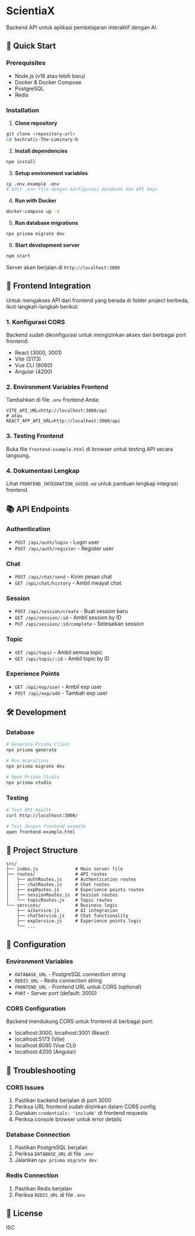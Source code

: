 # ScientiaX

Backend API untuk aplikasi pembelajaran interaktif dengan AI.

## 🚀 Quick Start

### Prerequisites
- Node.js (v16 atau lebih baru)
- Docker & Docker Compose
- PostgreSQL
- Redis

### Installation

1. **Clone repository**
```bash
git clone <repository-url>
cd Sochratic-The-Luminary-b
```

2. **Install dependencies**
```bash
npm install
```

3. **Setup environment variables**
```bash
cp .env.example .env
# Edit .env file dengan konfigurasi database dan API keys
```

4. **Run with Docker**
```bash
docker-compose up -d
```

5. **Run database migrations**
```bash
npx prisma migrate dev
```

6. **Start development server**
```bash
npm start
```

Server akan berjalan di `http://localhost:3000`

## 🔗 Frontend Integration

Untuk mengakses API dari frontend yang berada di folder project berbeda, ikuti langkah-langkah berikut:

### 1. Konfigurasi CORS
Backend sudah dikonfigurasi untuk mengizinkan akses dari berbagai port frontend:
- React (3000, 3001)
- Vite (5173)
- Vue CLI (8080)
- Angular (4200)

### 2. Environment Variables Frontend
Tambahkan di file `.env` frontend Anda:
```env
VITE_API_URL=http://localhost:3000/api
# atau
REACT_APP_API_URL=http://localhost:3000/api
```

### 3. Testing Frontend
Buka file `frontend-example.html` di browser untuk testing API secara langsung.

### 4. Dokumentasi Lengkap
Lihat `FRONTEND_INTEGRATION_GUIDE.md` untuk panduan lengkap integrasi frontend.

## 📚 API Endpoints

### Authentication
- `POST /api/auth/login` - Login user
- `POST /api/auth/register` - Register user

### Chat
- `POST /api/chat/send` - Kirim pesan chat
- `GET /api/chat/history` - Ambil riwayat chat

### Session
- `POST /api/session/create` - Buat session baru
- `GET /api/session/:id` - Ambil session by ID
- `PUT /api/session/:id/complete` - Selesaikan session

### Topic
- `GET /api/topic` - Ambil semua topic
- `GET /api/topic/:id` - Ambil topic by ID

### Experience Points
- `GET /api/exp/user` - Ambil exp user
- `POST /api/exp/add` - Tambah exp user

## 🛠️ Development

### Database
```bash
# Generate Prisma client
npx prisma generate

# Run migrations
npx prisma migrate dev

# Open Prisma Studio
npx prisma studio
```

### Testing
```bash
# Test API health
curl http://localhost:3000/

# Test dengan frontend example
open frontend-example.html
```

## 📁 Project Structure

```
src/
├── index.js              # Main server file
├── routes/               # API routes
│   ├── authRoutes.js     # Authentication routes
│   ├── chatRoutes.js     # Chat routes
│   ├── expRoutes.js      # Experience points routes
│   ├── sessionRoutes.js  # Session routes
│   └── topicRoutes.js    # Topic routes
└── services/             # Business logic
    ├── aiService.js      # AI integration
    ├── chatService.js    # Chat functionality
    ├── expService.js     # Experience points logic
    └── ...
```

## 🔧 Configuration

### Environment Variables
- `DATABASE_URL` - PostgreSQL connection string
- `REDIS_URL` - Redis connection string
- `FRONTEND_URL` - Frontend URL untuk CORS (optional)
- `PORT` - Server port (default: 3000)

### CORS Configuration
Backend mendukung CORS untuk frontend di berbagai port:
- localhost:3000, localhost:3001 (React)
- localhost:5173 (Vite)
- localhost:8080 (Vue CLI)
- localhost:4200 (Angular)

## 🐛 Troubleshooting

### CORS Issues
1. Pastikan backend berjalan di port 3000
2. Periksa URL frontend sudah diizinkan dalam CORS config
3. Gunakan `credentials: 'include'` di frontend requests
4. Periksa console browser untuk error details

### Database Connection
1. Pastikan PostgreSQL berjalan
2. Periksa `DATABASE_URL` di file `.env`
3. Jalankan `npx prisma migrate dev`

### Redis Connection
1. Pastikan Redis berjalan
2. Periksa `REDIS_URL` di file `.env`

## 📄 License

ISC